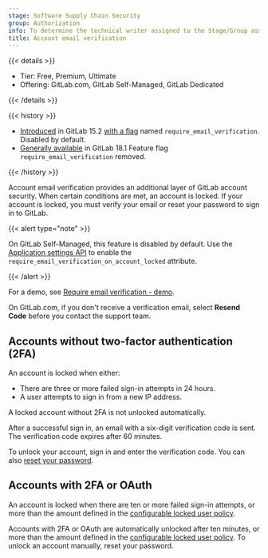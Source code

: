 ```yaml
---
stage: Software Supply Chain Security
group: Authorization
info: To determine the technical writer assigned to the Stage/Group associated with this page, see https://handbook.gitlab.com/handbook/product/ux/technical-writing/#assignments
title: Account email verification
---
```


{{< details >}}

- Tier: Free, Premium, Ultimate
- Offering: GitLab.com, GitLab Self-Managed, GitLab Dedicated

{{< /details >}}

{{< history >}}

- [Introduced](https://gitlab.com/gitlab-org/gitlab/-/merge_requests/86352) in GitLab 15.2 [with a flag](../administration/feature_flags/_index.md) named `require_email_verification`. Disabled by default.
- [Generally available](https://gitlab.com/gitlab-org/gitlab/-/issues/519123) in GitLab 18.1 Feature flag `require_email_verification` removed.

{{< /history >}}

Account email verification provides an additional layer of GitLab account security. When certain
conditions are met, an account is locked. If your account is locked, you must verify your email
or reset your password to sign in to GitLab.

{{< alert type="note" >}}

On GitLab Self-Managed, this feature is disabled by default. Use the [Application settings API](../api/settings.md)
to enable the `require_email_verification_on_account_locked` attribute.

{{< /alert >}}

<i class="fa fa-youtube-play youtube" aria-hidden="true"></i>
For a demo, see [Require email verification - demo](https://www.youtube.com/watch?v=wU6BVEGB3Y0).

On GitLab.com, if you don't receive a verification email, select **Resend Code** before you contact the support team.

## Accounts without two-factor authentication (2FA)

An account is locked when either:

- There are three or more failed sign-in attempts in 24 hours.
- A user attempts to sign in from a new IP address.

A locked account without 2FA is not unlocked automatically.

After a successful sign in, an email with a six-digit verification code is sent.
The verification code expires after 60 minutes.

To unlock your account, sign in and enter the verification code. You can also
[reset your password](https://gitlab.com/users/password/new).

## Accounts with 2FA or OAuth

An account is locked when there are ten or more failed sign-in attempts, or more than the
amount defined in the [configurable locked user policy](unlock_user.md#gitlab-self-managed-and-gitlab-dedicated-users).

Accounts with 2FA or OAuth are automatically unlocked after ten minutes, or more than the
amount defined in the [configurable locked user policy](unlock_user.md#gitlab-self-managed-and-gitlab-dedicated-users).
To unlock an account manually, reset your password.
